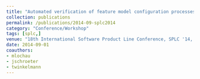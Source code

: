 ```yaml
---
title: "Automated verification of feature model configuration processes based on workflow Petri nets"
collection: publications
permalink: /publications/2014-09-splc2014
category: "Conference/Workshop"
tags: [splc,]
venue: "18th International Software Product Line Conference, SPLC '14, Florence, Italy, September 15-19, 2014"
date: 2014-09-01
coauthors:
- mlochau
- jschroeter
- twinkelmann
---
```

